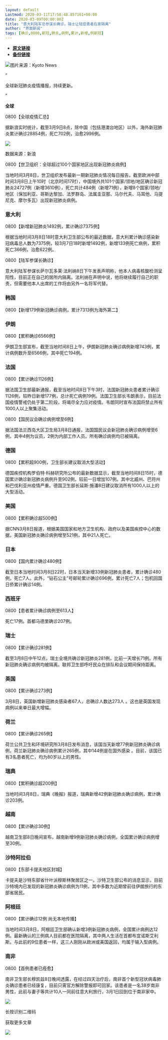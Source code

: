 ```yaml
---
layout: default
Lastmod: 2020-03-11T17:58:48.857161+00:00
date: 2020-03-09T00:00:00Z
title: "意大利陆军总参谋长确诊，瑞士让轻症患者在家隔离"
author: "界面新闻"
tags: [确诊,0800,新冠,肺炎,病例,累计,新增,例新冠]
---
```


* [**原文链接**](https://mp.weixin.qq.com/s/t3wQ4TmaarjUTOToU2Ygcw)
* [**备份链接**](http://archive.today/nFuOj)


![](/images/post/1df751abc381e8ee1c91214bf83552c0.jpg)图片来源：Kyoto News

“

  

全球新冠肺炎疫情播报，持续更新。

  

”

  

  

**全球**  

0800【全球疫情汇总】

据新浪实时统计，截至3月9日8点，除中国（包括港澳台地区）以外，海外新冠肺炎累计确诊28854例，死亡702例，治愈2996例。

![](/images/post/04d8cdd49565d6510845726670bdba17.jpg)

数据来源：新浪

0800【世卫组织：全球超过100个国家地区出现新冠肺炎病例】

当地时间3月8日，世卫组织发布最新一期新冠肺炎情况每日报告。截至欧洲中部时间3月8日上午10时（北京时间17时），中国境外共101个国家/领地/地区确诊新冠肺炎24727例（新增3610例），死亡共计484例（新增71例），新增8个国家/领地/地区（保加利亚、哥斯达黎加、法罗群岛、法属圭亚那、马尔代夫、马耳他、马提尼克、摩尔多瓦）出现新冠肺炎病例。

  

  

### **意大利**  

0800【新增新冠肺炎1492例，累计确诊7375例】

根据当地时间3月8日18时意大利卫生部公布的最近数据，意大利累计确诊感染新冠病毒总人数为7375例，较3月7日18时新增1492例，新增133例死亡病例，累积死亡366例，治愈622例。

0800【陆军参谋长确诊】

意大利陆军参谋长萨尔瓦多莱·法利纳8日下午发表声明称，他本人病毒核酸检测呈阳性，目前正在自己的居所内隔离。法利纳在声明中说，他将继续履行自己的职责，但需要他本人出席的工作将由另外一名将军代替。

  

  

### **韩国**  

0800【新增179例新冠确诊病例，累计7313例为海外第二】

  

  

### **伊朗**  

0800【累积确诊6566例】

伊朗卫生部宣布，截至当地时间8日上午，伊朗新冠肺炎确诊病例新增743例，累计病例数升至6566例，其中死亡194例。

  

  

### **法国**  

0800【累计确诊1126例】

据法国卫生部最新通报，截至当地时间8日下午3时，法国新冠肺炎患者累计确诊1126例，较昨日新增177例，总计死亡病例19例。法国卫生部长韦朗表示，目前法国疫情警戒仍处于第二阶段，将竭尽全力应对疫情。韦朗同时宣布法国将禁止所有1000人以上聚集活动。

0800【国民议会确诊病例增至6例】

据法国法兰西岛大区卫生局3月8日通报，法国国民议会新冠肺炎确诊病例增至6例，其中4例为议员，2例为内部工作人员。所有确诊病例均已被隔离。

  

  

### **德国**  

0800【累积超900例，卫生部长建议取消大型活动】

德国疾控机构罗伯特·科赫研究所公布的最新数据显示，截至当地时间8日15时，德国累计确诊新冠肺炎病例升至902例，较前一日增加107例。其中北威州、巴符州和巴伐利亚州疫情严重。德国卫生部长延斯·施潘8日建议取消所有1000人以上的大型活动。

  

  

### **美国**  

0800【累积确诊超500例】

据CNN3月8日报道，根据美国国家和地方卫生机构、政府以及美国疾控中心的数据，美国新冠肺炎确诊病例增至521例，其中21人死亡。

  

  

### **日本**  

0800【国内累计确诊480例】

截至日本当地时间3月8日22时，日本当天新增33例新冠肺炎患者，累计确诊480例，死亡7人。此外，“钻石公主”号邮轮累计确诊696例，累计死亡7人；包机回国日侨累计确诊14例。

  

  

### **西班牙**  

0800【患者累计确诊病例至613人】

死亡17例。首都马德里确诊207例。

  

  

### **瑞士**  

0800【累计确诊281例】

截至3月8日中午12点，瑞士全境共确诊新冠肺炎281例，比前一天增长71例。所有新冠肺炎确诊病例均被隔离。联邦卫生部呼吁民众在排队和会议期间保持距离。

  

  

### **英国**  

0800【累计确诊273例】

3月8日，英国新增新冠肺炎感染者67人，总确诊人数达273人 。这也是英国发现病例以来单日最大增幅。

  

  

### **荷兰**  

0800【累计确诊265例】

荷兰公共卫生和环境研究所3月8日发布消息，该国当天新增77例新冠肺炎确诊病例，荷兰新冠肺炎确诊病例累计265例，其中144例是在国外感染 。目前，该国已有3名患者死亡，均为80岁以上的男性。

  

  

### **瑞典**  

0800【累积确诊超200例】

当地时间3月8日，瑞典《晚报》报道，瑞典新增42例新冠肺炎确诊病例，累计确诊203例。

  

  

### **越南**  

0800【累计确诊30例】

越南卫生部8日晚间宣布，越南新增9例新冠肺炎确诊病例，全国累计确诊病例增至30例。 

  

  

### **沙特阿拉伯**  

0800【东部卡提夫地区封城】

卡提夫是沙特东部省什叶派穆斯林聚居区之一。沙特卫生部公布的消息显示，目前沙特境内已发现的新冠肺炎确诊病例为11例，其中多数为近期曾前往伊朗旅行的东部省居民。

  

  

### **阿根廷**  

0800【累计确诊12例 尚无本地传播】

当地时间3月8日，阿根廷卫生部确认新增3例新冠肺炎病例，全国累计病例达12例。最新确认的三例病人目前都在医院隔离，其中两人生活在首都布宜诺斯艾利斯。与此前的9位患者一样，这三人刚刚从欧洲或美国返回，均属于输入型病例。

  

  

### **南非**  

0800【首例患者已痊愈】

南非卫生部长穆凯兹8日晚间透露，在经过四天治疗后，南非首个新型冠状病毒肺炎确诊患者已经康复，目前只需官方解除警报即可回家。该患者是一名38岁南非男性，此前与妻子等共计10人一同前往意大利旅行，3月1日回到位于南非家中。

![](/images/post/0bb69944cbb9ec0040e197ec43dcf692.jpg)

长按识别二维码  

获取更多文章

![](/images/post/3ef9527fd7edfb43b0c70486c7a956af.jpg)

